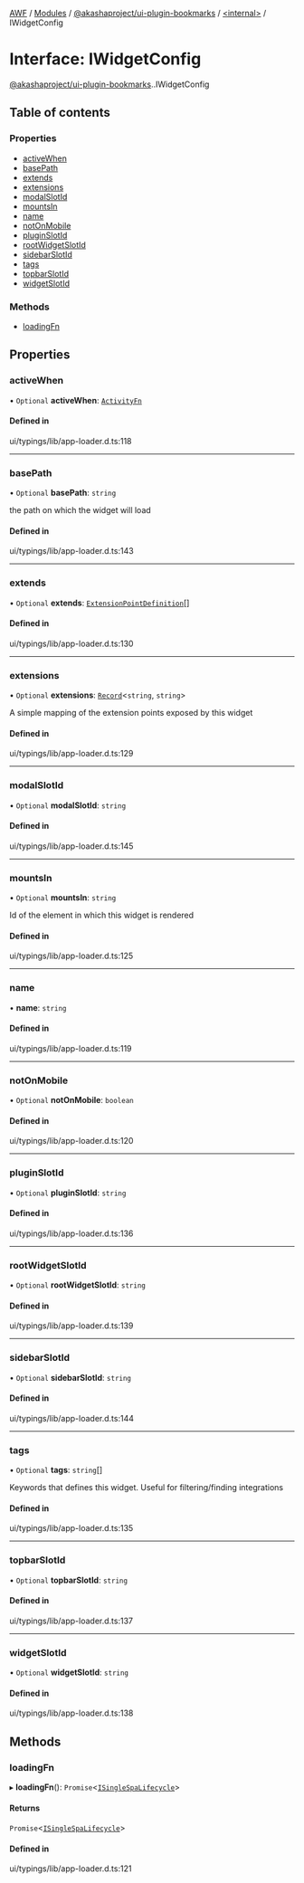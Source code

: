 [AWF](../README.md) / [Modules](../modules.md) / [@akashaproject/ui-plugin-bookmarks](../modules/akashaproject_ui_plugin_bookmarks.md) / [<internal\>](../modules/akashaproject_ui_plugin_bookmarks._internal_.md) / IWidgetConfig

# Interface: IWidgetConfig

[@akashaproject/ui-plugin-bookmarks](../modules/akashaproject_ui_plugin_bookmarks.md).[<internal>](../modules/akashaproject_ui_plugin_bookmarks._internal_.md).IWidgetConfig

## Table of contents

### Properties

- [activeWhen](akashaproject_ui_plugin_bookmarks._internal_.IWidgetConfig.md#activewhen)
- [basePath](akashaproject_ui_plugin_bookmarks._internal_.IWidgetConfig.md#basepath)
- [extends](akashaproject_ui_plugin_bookmarks._internal_.IWidgetConfig.md#extends)
- [extensions](akashaproject_ui_plugin_bookmarks._internal_.IWidgetConfig.md#extensions)
- [modalSlotId](akashaproject_ui_plugin_bookmarks._internal_.IWidgetConfig.md#modalslotid)
- [mountsIn](akashaproject_ui_plugin_bookmarks._internal_.IWidgetConfig.md#mountsin)
- [name](akashaproject_ui_plugin_bookmarks._internal_.IWidgetConfig.md#name)
- [notOnMobile](akashaproject_ui_plugin_bookmarks._internal_.IWidgetConfig.md#notonmobile)
- [pluginSlotId](akashaproject_ui_plugin_bookmarks._internal_.IWidgetConfig.md#pluginslotid)
- [rootWidgetSlotId](akashaproject_ui_plugin_bookmarks._internal_.IWidgetConfig.md#rootwidgetslotid)
- [sidebarSlotId](akashaproject_ui_plugin_bookmarks._internal_.IWidgetConfig.md#sidebarslotid)
- [tags](akashaproject_ui_plugin_bookmarks._internal_.IWidgetConfig.md#tags)
- [topbarSlotId](akashaproject_ui_plugin_bookmarks._internal_.IWidgetConfig.md#topbarslotid)
- [widgetSlotId](akashaproject_ui_plugin_bookmarks._internal_.IWidgetConfig.md#widgetslotid)

### Methods

- [loadingFn](akashaproject_ui_plugin_bookmarks._internal_.IWidgetConfig.md#loadingfn)

## Properties

### activeWhen

• `Optional` **activeWhen**: [`ActivityFn`](../modules/akashaproject_ui_plugin_bookmarks._internal_.md#activityfn)

#### Defined in

ui/typings/lib/app-loader.d.ts:118

___

### basePath

• `Optional` **basePath**: `string`

the path on which the widget will load

#### Defined in

ui/typings/lib/app-loader.d.ts:143

___

### extends

• `Optional` **extends**: [`ExtensionPointDefinition`](akashaproject_ui_plugin_bookmarks._internal_.ExtensionPointDefinition.md)[]

#### Defined in

ui/typings/lib/app-loader.d.ts:130

___

### extensions

• `Optional` **extensions**: [`Record`](../modules/akashaproject_ui_plugin_bookmarks._internal_.md#record)<`string`, `string`\>

A simple mapping of the extension points exposed by this widget

#### Defined in

ui/typings/lib/app-loader.d.ts:129

___

### modalSlotId

• `Optional` **modalSlotId**: `string`

#### Defined in

ui/typings/lib/app-loader.d.ts:145

___

### mountsIn

• `Optional` **mountsIn**: `string`

Id of the element in which this widget is rendered

#### Defined in

ui/typings/lib/app-loader.d.ts:125

___

### name

• **name**: `string`

#### Defined in

ui/typings/lib/app-loader.d.ts:119

___

### notOnMobile

• `Optional` **notOnMobile**: `boolean`

#### Defined in

ui/typings/lib/app-loader.d.ts:120

___

### pluginSlotId

• `Optional` **pluginSlotId**: `string`

#### Defined in

ui/typings/lib/app-loader.d.ts:136

___

### rootWidgetSlotId

• `Optional` **rootWidgetSlotId**: `string`

#### Defined in

ui/typings/lib/app-loader.d.ts:139

___

### sidebarSlotId

• `Optional` **sidebarSlotId**: `string`

#### Defined in

ui/typings/lib/app-loader.d.ts:144

___

### tags

• `Optional` **tags**: `string`[]

Keywords that defines this widget.
Useful for filtering/finding integrations

#### Defined in

ui/typings/lib/app-loader.d.ts:135

___

### topbarSlotId

• `Optional` **topbarSlotId**: `string`

#### Defined in

ui/typings/lib/app-loader.d.ts:137

___

### widgetSlotId

• `Optional` **widgetSlotId**: `string`

#### Defined in

ui/typings/lib/app-loader.d.ts:138

## Methods

### loadingFn

▸ **loadingFn**(): `Promise`<[`ISingleSpaLifecycle`](akashaproject_ui_plugin_bookmarks._internal_.ISingleSpaLifecycle.md)\>

#### Returns

`Promise`<[`ISingleSpaLifecycle`](akashaproject_ui_plugin_bookmarks._internal_.ISingleSpaLifecycle.md)\>

#### Defined in

ui/typings/lib/app-loader.d.ts:121
